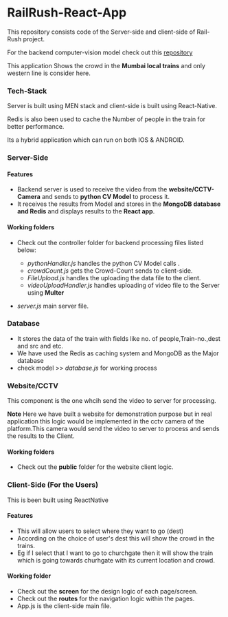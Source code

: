 # RailRush-React-App
This repository consists code of the Server-side and client-side of Rail-Rush project.

For the backend computer-vision model check out this [repository](https://github.com/husainattar/Rail-Rush)

This application Shows the crowd in the **Mumbai local trains** and only western line is consider here.

### Tech-Stack
Server is built using MEN stack and client-side is built using React-Native.

Redis is also been used to cache the Number of people in the train for better performance.

Its a hybrid application which can run on both IOS & ANDROID.


### Server-Side
#### Features
* Backend server is used to receive the video from the **website/CCTV-Camera** and sends to **python CV Model** to process it.
* It receives the results from Model and stores in the **MongoDB database and Redis** and displays results to the **React app**.

#### Working folders
* Check out the controller folder for backend processing files listed below:
  - *pythonHandler.js* handles the python CV Model calls .
  - *crowdCount.js* gets the Crowd-Count sends to client-side.
  - *FileUpload.js*  handles the uploading the data file to the client.
  - *videoUploadHandler.js* handles uploading of video file to the Server using **Multer**

* *server.js* main server file.
 
### Database
* It stores the data of the train with fields like no. of people,Train-no.,dest and src and etc.
* We have used the Redis as caching system and MongoDB as the Major database
* check model >> *database.js* for working process

### Website/CCTV 
This component is the one whcih send the video to server for processing.

**Note** Here we have built a website for demonstration purpose but in real application this
logic would be implemented in the cctv camera of the platform.This camera would send the video to server to process 
and sends the results to the Client.

#### Working folders
* Check out the **public** folder for the website client logic.

### Client-Side (For the Users)
This is been built using ReactNative 

#### Features
* This will allow users to select where they want to go (dest)
* According on the choice of user's dest this will show the crowd in the trains.
* Eg if I select that I want to go to churchgate then it will show the train which is going towards churhgate with its current location and crowd.

#### Working folder
* Check out the **screen** for the design logic of each page/screen.
* Check out the **routes** for the navigation logic within the pages.
* App.js is the client-side main file.
